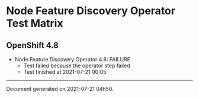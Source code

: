 
Node Feature Discovery Operator Test Matrix
===========================================

OpenShift 4.8
-------------


* Node Feature Discovery Operator 4.8: FAILURE
  - Test failed because the operator step failed
  - Test finished at 2021-07-21 00:05


---
Document generated on 2021-07-21 04h50.
